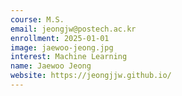 ```yaml
---
course: M.S.
email: jeongjw@postech.ac.kr
enrollment: 2025-01-01
image: jaewoo-jeong.jpg
interest: Machine Learning
name: Jaewoo Jeong
website: https://jeongjjw.github.io/
---
```

